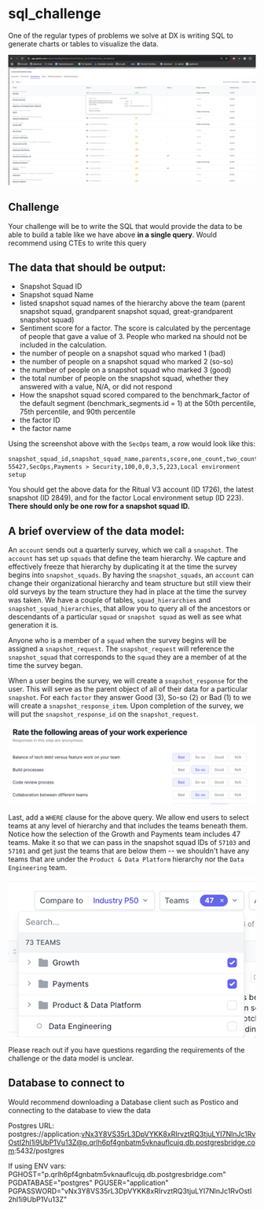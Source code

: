 # sql_challenge

One of the regular types of problems we solve at DX is writing SQL to generate charts or tables to visualize the data.

![Team breakdown sentiment scores](image-1.png)

## Challenge

Your challenge will be to write the SQL that would provide the data to be able to build a table like we have above **in a single query**. Would recommend using CTEs to write this query

## The data that should be output:
- Snapshot Squad ID
- Snapshot squad Name
- listed snapshot squad names of the hierarchy above the team (parent snapshot squad, grandparent snapshot squad, great-grandparent snapshot squad)
- Sentiment score for a factor. The score is calculated by the percentage of people that gave a value of 3. People who marked na should not be included in the calculation.
- the number of people on a snapshot squad who marked 1 (bad)
- the number of people on a snapshot squad who marked 2 (so-so)
- the number of people on a snapshot squad who marked 3 (good)
- the total number of people on the snapshot squad, whether they answered with a value, N/A, or did not respond
- How the snapshot squad scored compared to the benchmark_factor of the default segment (benchmark_segments.id = 1) at the 50th percentile, 75th percentile, and 90th percentile
- the factor ID
- the factor name

Using the screenshot above with the `SecOps` team, a row would look like this:

```csv
snapshot_squad_id,snapshot_squad_name,parents,score,one_count,two_count,three_count,team_size,factor_id,factor_name
55427,SecOps,Payments > Security,100,0,0,3,5,223,Local environment setup
```

You should get the above data for the Ritual V3 account (ID 1726), the latest snapshot (ID 2849), and for the factor Local environment setup (ID 223). **There should only be one row for a snapshot squad ID.**

## A brief overview of the data model:

An `account` sends out a quarterly survey, which we call a `snapshot`. The `account` has set up `squads` that define the team hierarchy. We capture and effectively freeze that hierarchy by duplicating it at the time the survey begins into `snapshot_squads`. By having the `snapshot_squads`, an `account` can change their organizational hierarchy and team structure but still view their old surveys by the team structure they had in place at the time the survey was taken. We have a couple of tables, `squad_hierarchies` and `snapshot_squad_hierarchies`, that allow you to query all of the ancestors or descendants of a particular `squad` or `snapshot squad` as well as see what generation it is.

Anyone who is a member of a `squad` when the survey begins will be assigned a `snapshot_request`. The `snapshot_request` will reference the `snapshot_squad` that corresponds to the `squad` they are a member of at the time the survey began.

When a user begins the survey, we will create a `snapshot_response` for the user. This will serve as the parent object of all of their data for a particular `snapshot`. For each `factor` they answer Good (3), So-so (2) or Bad (1) to we will create a `snapshot_response_item`. Upon completion of the survey, we will put the `snapshot_response_id` on the `snapshot_request`. 

![Survey rate example](image.png)

Last, add a `WHERE` clause for the above query. We allow end users to select teams at any level of hierarchy and that includes the teams beneath them. Notice how the selection of the Growth and Payments team includes 47 teams. Make it so that we can pass in the snapshot squad IDs of `57103` and `57101` and get just the teams that are below them -- we shouldn't have any teams that are under the `Product & Data Platform` hierarchy nor the `Data Engineering` team.

![47 teams](image-3.png)

Please reach out if you have questions regarding the requirements of the challenge or the data model is unclear.

## Database to connect to

Would recommend downloading a Database client such as Postico and connecting to the database to view the data

Postgres URL:
postgres://application:vNx3Y8VS35rL3DpVYKK8xRIrvztRQ3tjuLYI7NlnJc1RvOstI2hl1i9UbP1Vu13Z@p.qrlh6pf4gnbatm5vknauflcujq.db.postgresbridge.com:5432/postgres

If using ENV vars:
PGHOST="p.qrlh6pf4gnbatm5vknauflcujq.db.postgresbridge.com"
PGDATABASE="postgres"
PGUSER="application"
PGPASSWORD="vNx3Y8VS35rL3DpVYKK8xRIrvztRQ3tjuLYI7NlnJc1RvOstI2hl1i9UbP1Vu13Z"
